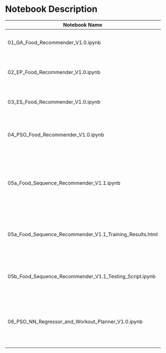 # Notebook Description

| Notebook Name                                   	   | Description                                                                                                                |                                                                                                                                                                                                                                       
|----------------------------------------------------------|----------------------------------------------------------------------------------------------------------------------------|
| 01_GA_Food_Recommender_V1.0.ipynb                        | Food Recommendation using Genetic Algorithms                                                                               |
| 02_EP_Food_Recommender_V1.0.ipynb                        | Food Recommendation using Evolutionary Programming                                                                         |
| 03_ES_Food_Recommender_V1.0.ipynb                        | Food Recommendation using Evolution Strategy                                                                               |
| 04_PSO_Food_Recommender_V1.0.ipynb                       | Food Recommendation using Particle Swarm Optimization (PSO)                                                                |
| 05a_Food_Sequence_Recommender_V1.1.ipynb                 | Recommending Food Sequence using Reinforcement Learning (Q-Learning). Please note that this file takes a long time to run. |
| 05a_Food_Sequence_Recommender_V1.1_Training_Results.html | Recommending Food Sequence using Reinforcement Learning - Training Results Output                                          |                                                                                                                                                           
| 05b_Food_Sequence_Recommender_V1.1_Testing_Script.ipynb  | Recommending Food Sequence using Reinforcement Learning - Test Results                                                     |
| 06_PSO_NN_Regressor_and_Workout_Planner_V1.0.ipynb       | Weight loss prediction using MLP trained with PSO and Workout Optimization using Differential Evolution                    |
                                                                                                                                                                                                                                                    